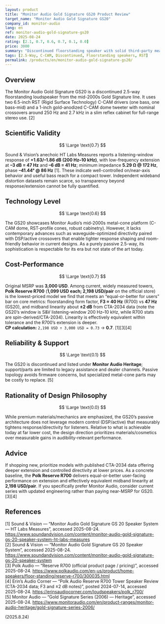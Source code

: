 ```yaml
---
layout: product
title: "Monitor Audio Gold Signature GS20 Product Review"
target_name: "Monitor Audio Gold Signature GS20"
company_id: monitor-audio
lang: en
ref: monitor-audio-gold-signature-gs20
date: 2025-08-24
rating: [2.1, 0.7, 0.6, 0.7, 0.1, 0.0]
price: 3000
summary: "Discontinued floorstanding speaker with solid third-party measurements but only middling cost-performance against current towers like Polk’s R700"
tags: [2.5-Way, C-CAM, Discontinued, Floorstanding speakers, RST]
permalink: /products/en/monitor-audio-gold-signature-gs20/
---
```

## Overview

The Monitor Audio Gold Signature GS20 is a discontinued 2.5-way floorstanding loudspeaker from the mid-2000s Gold Signature line. It uses two 6.5-inch RST (Rigid Surface Technology) C-CAM drivers (one bass, one bass-mid) and a 1-inch gold-anodized C-CAM dome tweeter with nominal crossovers around 250 Hz and 2.7 kHz in a slim reflex cabinet for full-range stereo use. [2]

## Scientific Validity

$$ \Large \text{0.7} $$

Sound & Vision’s anechoic HT Labs Measures reports a listening-window response of **+1.63/–1.86 dB (200 Hz–10 kHz)**, with low-frequency extension at **–3 dB = 47 Hz** and **–6 dB = 41 Hz**; minimum impedance **5.29 Ω @ 172 Hz**, phase **–41.44° @ 86 Hz** [1]. These indicate well-controlled on/near-axis behavior and useful bass reach for a compact tower. Independent wideband distortion datasets remain scarce, so transparency beyond response/extension cannot be fully quantified.

## Technology Level

$$ \Large \text{0.6} $$

The GS20 showcases Monitor Audio’s mid-2000s metal-cone platform (C-CAM dome, RST-profile cones, robust cabinetry). However, it lacks contemporary advances such as waveguide-optimized directivity paired with DSP/active crossovers that enable tighter response shaping and room-friendly behavior in current designs. As a purely passive 2.5-way, its sophistication is respectable for its era but not state of the art today.

## Cost-Performance

$$ \Large \text{0.7} $$

Original MSRP was **3,000 USD**. Among current, widely measured towers, **Polk Reserve R700** (**1,099 USD each; 2,198 USD/pair** on the official store) is the lowest-priced model we find that meets an “equal-or-better for users” bar on core metrics: floorstanding form factor, **F3 ≈ 40 Hz** (R700) vs **47 Hz** (GS20), and midband linearity about **±2 dB** from CTA-2034 data (note the GS20’s window is S&V listening-window 200 Hz–10 kHz, while R700 stats are spin-derived/CTA-2034). Linearity is effectively equivalent within tolerance and the R700’s extension is deeper.  
**CP calculation:** `2,198 USD ÷ 3,000 USD = 0.73` → **0.7**. [1][3][4]

## Reliability & Support

$$ \Large \text{0.1} $$

The GS20 is discontinued and listed under **Monitor Audio Heritage**; support/parts are limited to legacy assistance and dealer channels. Passive topology avoids firmware concerns, but specialized metal-cone parts may be costly to replace. [5]

## Rationality of Design Philosophy

$$ \Large \text{0.0} $$

While premium materials/mechanics are emphasized, the GS20’s passive architecture does not leverage modern control (DSP/active) that measurably tightens response/directivity for listeners. Relative to what is achievable today at far lower cost, the design direction prioritizes materials/cosmetics over measurable gains in audibility-relevant performance.

## Advice

If shopping new, prioritize models with published CTA-2034 data offering deeper extension and controlled directivity at lower prices. As a concrete baseline, the **Polk Reserve R700** delivers equal-or-better user-facing performance on extension and effectively equivalent midband linearity at **2,198 USD/pair**. If you specifically prefer Monitor Audio, consider current series with updated engineering rather than paying near-MSRP for GS20. [3][4]

## References

[1] Sound & Vision — “Monitor Audio Gold Signature GS 20 Speaker System — HT Labs Measures”, accessed 2025-08-24. https://www.soundandvision.com/content/monitor-audio-gold-signature-gs-20-speaker-system-ht-labs-measures  
[2] Sound & Vision — “Monitor Audio Gold Signature GS 20 Speaker System”, accessed 2025-08-24. https://www.soundandvision.com/content/monitor-audio-gold-signature-gs-20-speaker-system  
[3] Polk Audio — “Reserve R700 (official product page / pricing)”, accessed 2025-08-24. https://www.polkaudio.com/en-us/product/home-speakers/floor-standing/reserve-r700/300035.html  
[4] Erin’s Audio Corner — “Polk Audio Reserve R700 Tower Speaker Review (CTA-2034 data; F3 and ±2 dB notes)”, posted 2024-07-14, accessed 2025-08-24. https://erinsaudiocorner.com/loudspeakers/polk_r700/  
[5] Monitor Audio — “Gold Signature Series (2006) — Heritage”, accessed 2025-08-24. https://www.monitoraudio.com/en/product-ranges/monitor-audio-heritage/gold-signature-series-2006/

(2025.8.24)

